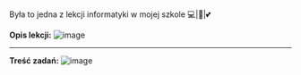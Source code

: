 Była to jedna z lekcji informatyki w mojej szkole 💻|🐍|💕

**Opis lekcji:**
![image](https://user-images.githubusercontent.com/65869511/130832057-41f3b322-ade5-45bd-bad9-a085ad17a603.png)

-----------------------------------------------------------------------------------------------------------------------

**Treść zadań:**
![image](https://user-images.githubusercontent.com/65869511/130832127-59d0cb50-58c5-40ba-99d8-43f2c93d2b9e.png)
